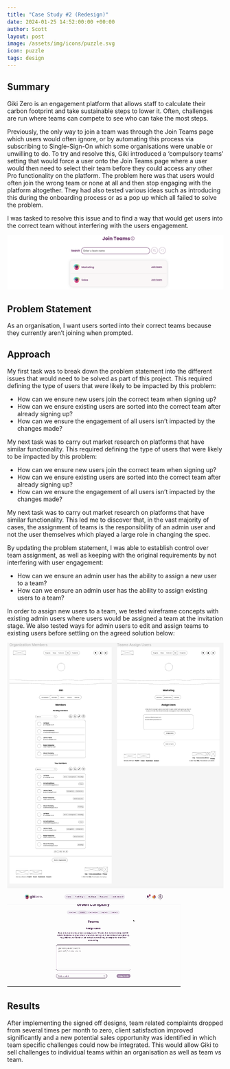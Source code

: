 ```yaml
---
title: "Case Study #2 (Redesign)"
date: 2024-01-25 14:52:00:00 +00:00
author: Scott
layout: post
image: /assets/img/icons/puzzle.svg
icon: puzzle
tags: design
---
```


<h2>Summary</h2>

Giki Zero is an engagement platform that allows staff to calculate their carbon footprint and take sustainable steps to lower it. Often, challenges are run where teams can compete to see who can take the most steps.

Previously, the only way to join a team was through the Join Teams page which users would often ignore, or by automating this process via subscribing to Single-Sign-On which some organisations were unable or unwilling to do. To try and resolve this, Giki introduced a ‘compulsory teams’ setting that would force a user onto the Join Teams page where a user would then need to select their team before they could access any other Pro functionality on the platform. The problem here was that users would often join the wrong team or none at all and then stop engaging with the platform altogether. They had also tested various ideas such as introducing this during the onboarding process or as a pop up which all failed to solve the problem.

I was tasked to resolve this issue and to find a way that would get users into the correct team without interfering with the users engagement.

<img src="/assets/img/jointeams.png"/>

<h2>Problem Statement</h2> 

As an organisation, I want users sorted into their correct teams because they currently aren’t joining when prompted.


<h2>Approach</h2>

My first task was to break down the problem statement into the different issues that would need to be solved as part of this project. This required defining the type of users that were likely to be impacted by this problem:

* How can we ensure new users join the correct team when signing up?
* How can we ensure existing users are sorted into the correct team after already signing up?
* How can we ensure the engagement of all users isn’t impacted by the changes made?

My next task was to carry out market research on platforms that have similar functionality. This required defining the type of users that were likely to be impacted by this problem:

* How can we ensure new users join the correct team when signing up?
* How can we ensure existing users are sorted into the correct team after already signing up?
* How can we ensure the engagement of all users isn’t impacted by the changes made?

My next task was to carry out market research on platforms that have similar functionality. This led me to discover that, in the vast majority of cases, the assignment of teams is the responsibility of an admin user and not the user themselves which played a large role in changing the spec. 

By updating the problem statement, I was able to establish control over team assignment, as well as keeping with the original requirements by not interfering with user engagement: 

* How can we ensure an admin user has the ability to assign a new user to a team?
* How can we ensure an admin user has the ability to assign existing users to a team?

In order to assign new users to a team, we tested wireframe concepts with existing admin users where users would be assigned a team at the invitation stage. We also tested ways for admin users to edit and assign teams to existing users before settling on the agreed solution below:

<img src="/assets/img/wireframecasestudy.png"/>


<div class="gifblock">
    <img src="/assets/img/casestudy.gif" class="gif"/>
</div>

<h2>Results</h2>

After implementing the signed off designs, team related complaints dropped from several times per month to zero, client satisfaction improved significantly and a new potential sales opportunity was identified in which team specific challenges could now be integrated. This would allow Giki to sell challenges to individual teams within an organisation as well as team vs team. 
